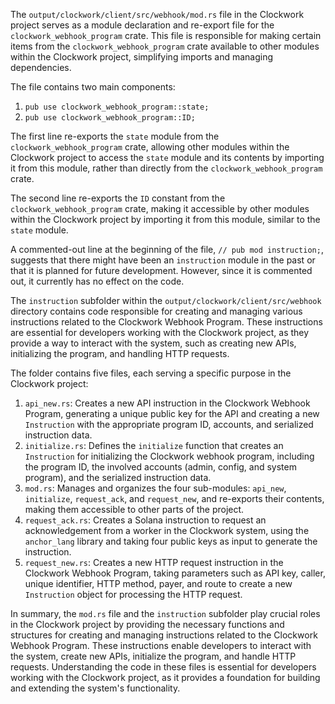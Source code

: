 The `output/clockwork/client/src/webhook/mod.rs` file in the Clockwork project serves as a module declaration and re-export file for the `clockwork_webhook_program` crate. This file is responsible for making certain items from the `clockwork_webhook_program` crate available to other modules within the Clockwork project, simplifying imports and managing dependencies.

The file contains two main components:

1. `pub use clockwork_webhook_program::state;`
2. `pub use clockwork_webhook_program::ID;`

The first line re-exports the `state` module from the `clockwork_webhook_program` crate, allowing other modules within the Clockwork project to access the `state` module and its contents by importing it from this module, rather than directly from the `clockwork_webhook_program` crate.

The second line re-exports the `ID` constant from the `clockwork_webhook_program` crate, making it accessible by other modules within the Clockwork project by importing it from this module, similar to the `state` module.

A commented-out line at the beginning of the file, `// pub mod instruction;`, suggests that there might have been an `instruction` module in the past or that it is planned for future development. However, since it is commented out, it currently has no effect on the code.

The `instruction` subfolder within the `output/clockwork/client/src/webhook` directory contains code responsible for creating and managing various instructions related to the Clockwork Webhook Program. These instructions are essential for developers working with the Clockwork project, as they provide a way to interact with the system, such as creating new APIs, initializing the program, and handling HTTP requests.

The folder contains five files, each serving a specific purpose in the Clockwork project:

1. `api_new.rs`: Creates a new API instruction in the Clockwork Webhook Program, generating a unique public key for the API and creating a new `Instruction` with the appropriate program ID, accounts, and serialized instruction data.
2. `initialize.rs`: Defines the `initialize` function that creates an `Instruction` for initializing the Clockwork webhook program, including the program ID, the involved accounts (admin, config, and system program), and the serialized instruction data.
3. `mod.rs`: Manages and organizes the four sub-modules: `api_new`, `initialize`, `request_ack`, and `request_new`, and re-exports their contents, making them accessible to other parts of the project.
4. `request_ack.rs`: Creates a Solana instruction to request an acknowledgement from a worker in the Clockwork system, using the `anchor_lang` library and taking four public keys as input to generate the instruction.
5. `request_new.rs`: Creates a new HTTP request instruction in the Clockwork Webhook Program, taking parameters such as API key, caller, unique identifier, HTTP method, payer, and route to create a new `Instruction` object for processing the HTTP request.

In summary, the `mod.rs` file and the `instruction` subfolder play crucial roles in the Clockwork project by providing the necessary functions and structures for creating and managing instructions related to the Clockwork Webhook Program. These instructions enable developers to interact with the system, create new APIs, initialize the program, and handle HTTP requests. Understanding the code in these files is essential for developers working with the Clockwork project, as it provides a foundation for building and extending the system's functionality.
